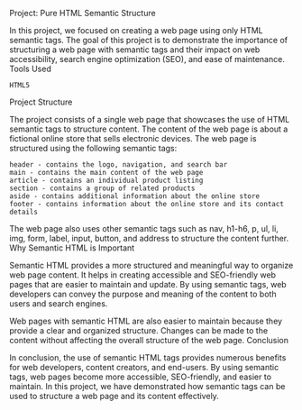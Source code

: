 Project: Pure HTML Semantic Structure

In this project, we focused on creating a web page using only HTML semantic tags. The goal of this project is to demonstrate the importance of structuring a web page with semantic tags and their impact on web accessibility, search engine optimization (SEO), and ease of maintenance.
Tools Used

    HTML5

Project Structure

The project consists of a single web page that showcases the use of HTML semantic tags to structure content. The content of the web page is about a fictional online store that sells electronic devices. The web page is structured using the following semantic tags:

    header - contains the logo, navigation, and search bar
    main - contains the main content of the web page
    article - contains an individual product listing
    section - contains a group of related products
    aside - contains additional information about the online store
    footer - contains information about the online store and its contact details

The web page also uses other semantic tags such as nav, h1-h6, p, ul, li, img, form, label, input, button, and address to structure the content further.
Why Semantic HTML is Important

Semantic HTML provides a more structured and meaningful way to organize web page content. It helps in creating accessible and SEO-friendly web pages that are easier to maintain and update. By using semantic tags, web developers can convey the purpose and meaning of the content to both users and search engines.

Web pages with semantic HTML are also easier to maintain because they provide a clear and organized structure. Changes can be made to the content without affecting the overall structure of the web page.
Conclusion

In conclusion, the use of semantic HTML tags provides numerous benefits for web developers, content creators, and end-users. By using semantic tags, web pages become more accessible, SEO-friendly, and easier to maintain. In this project, we have demonstrated how semantic tags can be used to structure a web page and its content effectively.

